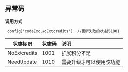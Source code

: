 ## 异常码
**调用方式**
```
 config('codeExc.NoExtcredits')  //更新失败的状态码1001
```
| 状态标识       |状态码         |说明            
|-------------|:--------------|:--------------|
|NoExtcredits|1001|扩展积分不足|
|NeedUpdate|1010|需要升级才可以使用该功能|

